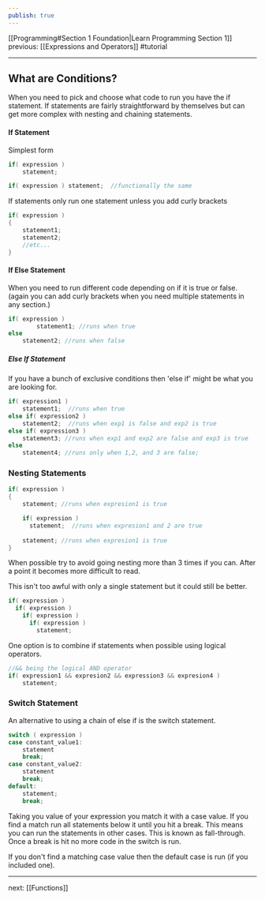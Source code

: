 ```yaml
---
publish: true
---
```


<div id='stars2'></div>
<div id='stars3'></div>
<div id='stars4'></div>

[[Programming#Section 1 Foundation|Learn Programming Section 1]]  previous: [[Expressions and Operators]]  #tutorial 

---
## What are Conditions?
When you need to pick and choose what code to run you have the if statement.
If statements are fairly straightforward by themselves but can get more complex with nesting and chaining statements.

#### If Statement
Simplest form
```cpp
if( expression )
	statement;

if( expression ) statement;  //functionally the same
```

If statements only run one statement unless you add curly brackets
```cpp
if( expression )
{
	statement1;
	statement2;
	//etc...
}
```

#### If Else Statement
When you need to run different code depending on if it is true or false. (again you can add curly brackets when you need multiple statements in any section.)
```cpp
if( expression )
		statement1; //runs when true
else
	statement2; //runs when false
```

##### Else If Statement
If you have a bunch of exclusive conditions then 'else if' might be what you are looking for. 
```cpp
if( expression1 )
	statement1;  //runs when true
else if( expression2 )
	statement2;  //runs when exp1 is false and exp2 is true
else if( expression3 )
	statement3; //runs when exp1 and exp2 are false and exp3 is true
else
	statement4; //runs only when 1,2, and 3 are false;
```


### Nesting Statements
```cpp
if( expression )
{
	statement; //runs when expresion1 is true

	if( expression ) 
	  statement;  //runs when expresion1 and 2 are true
	  
	statement; //runs when expresion1 is true
}
```
When possible try to avoid going nesting more than 3 times if you can. After a point it becomes more difficult to read.

This isn't too awful with only a single statement but it could still be better.
```cpp
if( expression )
  if( expression )
	if( expression )
	  if( expression )
	    statement; 
```

One option is to combine if statements when possible using logical operators.
```cpp
//&& being the logical AND operator
if( expression1 && expresion2 && expression3 && expresion4 )
	statement;
```

### Switch Statement
An alternative to using a chain of else if is the switch statement. 
```cpp
switch ( expression )
case constant_value1:
	statement
	break;
case constant_value2:
	statement
	break;
default:
	statement;
	break;
```

Taking you value of your expression you match it with a case value. If you find a match run all statements below it until you hit a break. This means you can run the statements in other cases. This is known as fall-through. Once a break is hit no more code in the switch is run.

If you don't find a matching case value then the default case is run (if you included one).

---

next: [[Functions]] 